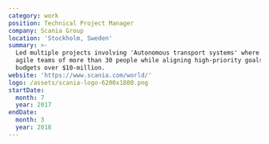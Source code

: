 ```yaml
---
category: work
position: Technical Project Manager
company: Scania Group
location: 'Stockholm, Sweden'
summary: >-
  Led multiple projects involving 'Autonomous transport systems' where I led
  agile teams of more than 30 people while aligning high-priority goals with
  budgets over $10-million.
website: 'https://www.scania.com/world/'
logo: /assets/scania-logo-6200x1800.png
startDate:
  month: 7
  year: 2017
endDate:
  month: 3
  year: 2018
---
```


